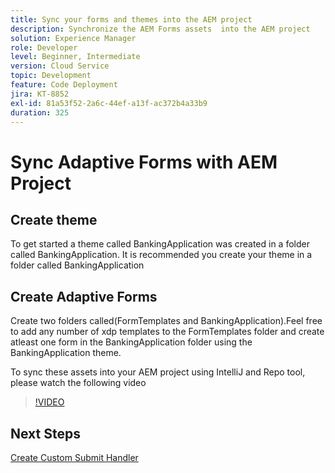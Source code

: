 ```yaml
---
title: Sync your forms and themes into the AEM project
description: Synchronize the AEM Forms assets  into the AEM project
solution: Experience Manager
role: Developer
level: Beginner, Intermediate
version: Cloud Service
topic: Development
feature: Code Deployment
jira: KT-8852
exl-id: 81a53f52-2a6c-44ef-a13f-ac372b4a33b9
duration: 325
---
```

# Sync Adaptive Forms with AEM Project

## Create theme

To get started a theme called BankingApplication was created in a folder called BankingApplication. It is recommended you create your theme in a folder called BankingApplication

## Create Adaptive Forms

Create two folders called(FormTemplates and BankingApplication).Feel free to add any number of xdp templates to the FormTemplates folder and create atleast one form in the BankingApplication folder using the BankingApplication theme.

To sync these assets into your AEM project using IntelliJ and Repo tool, please watch the following video

>[!VIDEO](https://video.tv.adobe.com/v/336937?quality=12&learn=on)

## Next Steps

[Create Custom Submit Handler](./custom-submit-to-servlet.md)
